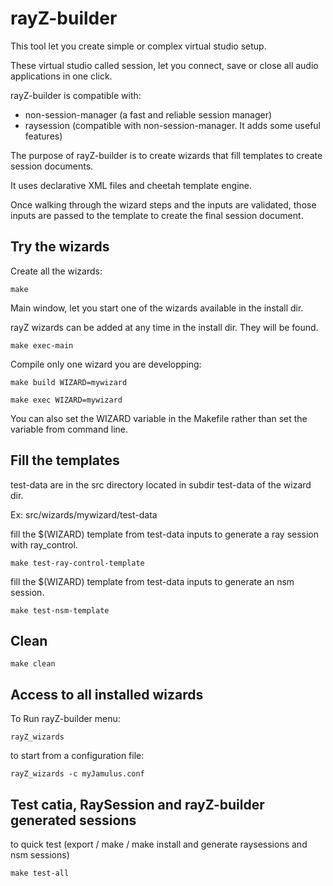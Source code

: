 # rayZ-builder

This tool let you create simple or complex virtual studio setup.

These virtual studio called session, let you connect, save or close all audio applications in one click.

rayZ-builder is compatible with:
  - non-session-manager (a fast and reliable session manager)
  - raysession (compatible with non-session-manager. It adds some useful features)

The purpose of rayZ-builder is to create wizards that fill templates to create session documents.

It uses declarative XML files and cheetah template engine.

Once walking through the wizard steps and the inputs are validated, those inputs are passed to the template to create the final session document.

## Try the wizards

Create all the wizards:

    make 

Main window, let you start one of the wizards available in the install dir. 

rayZ wizards can be added at any time in the install dir. They will be found.

    make exec-main
    
Compile only one wizard you are developping:
    
    make build WIZARD=mywizard

    make exec WIZARD=mywizard
    
You can also set the WIZARD variable in the Makefile rather than set the variable from command line.

## Fill the templates

test-data are in the src directory located in subdir test-data of the wizard dir.

Ex: src/wizards/mywizard/test-data

fill the $(WIZARD) template from test-data inputs to generate a ray session with ray_control.

    make test-ray-control-template

fill the $(WIZARD) template from test-data inputs to generate an nsm session.

    make test-nsm-template

## Clean

    make clean

## Access to all installed wizards

To Run rayZ-builder menu:

    rayZ_wizards

to start from a configuration file:

    rayZ_wizards -c myJamulus.conf

## Test catia, RaySession and rayZ-builder generated sessions
    
to quick test (export / make / make install and generate raysessions and nsm sessions)

    make test-all
